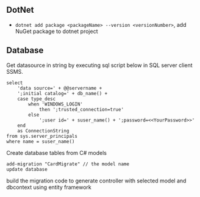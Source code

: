 ## DotNet
- `dotnet add package <packageName> --version <versionNumber>`, add NuGet package to dotnet project

## Database
Get datasource in string by executing sql script below in SQL server client SSMS.
```
select
    'data source=' + @@servername +
    ';initial catalog=' + db_name() +
    case type_desc
        when 'WINDOWS_LOGIN' 
            then ';trusted_connection=true'
        else
            ';user id=' + suser_name() + ';password=<<YourPassword>>'
    end
    as ConnectionString
from sys.server_principals
where name = suser_name()
```

Create database tables from C# models
```
add-migration "CardMigrate" // the model name
update database
```
build the migration code to generate controller with selected model and dbcontext using entity framework
